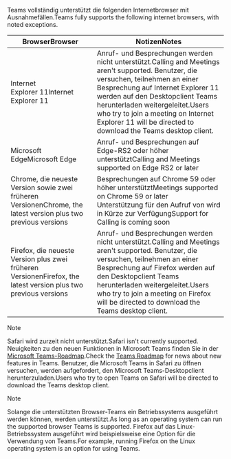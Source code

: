 <span data-ttu-id="9686d-101">Teams vollständig unterstützt die folgenden Internetbrowser mit Ausnahmefällen.</span><span class="sxs-lookup"><span data-stu-id="9686d-101">Teams fully supports the following internet browsers, with noted exceptions.</span></span>

|<span data-ttu-id="9686d-102">Browser</span><span class="sxs-lookup"><span data-stu-id="9686d-102">Browser</span></span>  |<span data-ttu-id="9686d-103">Notizen</span><span class="sxs-lookup"><span data-stu-id="9686d-103">Notes</span></span>  |
|---------|---------|
|<span data-ttu-id="9686d-104">Internet Explorer 11</span><span class="sxs-lookup"><span data-stu-id="9686d-104">Internet Explorer 11</span></span>     |   <span data-ttu-id="9686d-105">Anruf- und Besprechungen werden nicht unterstützt.</span><span class="sxs-lookup"><span data-stu-id="9686d-105">Calling and Meetings aren't supported.</span></span> <span data-ttu-id="9686d-106">Benutzer, die versuchen, teilnehmen an einer Besprechung auf Internet Explorer 11 werden auf den Desktopclient Teams herunterladen weitergeleitet.</span><span class="sxs-lookup"><span data-stu-id="9686d-106">Users who try to join a meeting on Internet Explorer 11 will be directed to download the Teams desktop client.</span></span>      |
|<span data-ttu-id="9686d-107">Microsoft Edge</span><span class="sxs-lookup"><span data-stu-id="9686d-107">Microsoft Edge</span></span>    |<span data-ttu-id="9686d-108">Anruf- und Besprechungen auf Edge-RS2 oder höher unterstützt</span><span class="sxs-lookup"><span data-stu-id="9686d-108">Calling and Meetings supported on Edge RS2 or later</span></span> |
|<span data-ttu-id="9686d-109">Chrome, die neueste Version sowie zwei früheren Versionen</span><span class="sxs-lookup"><span data-stu-id="9686d-109">Chrome, the latest version plus two previous versions</span></span>     | <span data-ttu-id="9686d-110">Besprechungen auf Chrome 59 oder höher unterstützt</span><span class="sxs-lookup"><span data-stu-id="9686d-110">Meetings supported on Chrome 59 or later</span></span><br>  <span data-ttu-id="9686d-111">Unterstützung für den Aufruf von wird in Kürze zur Verfügung</span><span class="sxs-lookup"><span data-stu-id="9686d-111">Support for Calling is coming soon</span></span>     |
|<span data-ttu-id="9686d-112">Firefox, die neueste Version plus zwei früheren Versionen</span><span class="sxs-lookup"><span data-stu-id="9686d-112">Firefox, the latest version plus two previous versions</span></span>     |   <span data-ttu-id="9686d-113">Anruf- und Besprechungen werden nicht unterstützt.</span><span class="sxs-lookup"><span data-stu-id="9686d-113">Calling and Meetings aren't supported.</span></span> <span data-ttu-id="9686d-114">Benutzer, die versuchen, teilnehmen an einer Besprechung auf Firefox werden auf den Desktopclient Teams herunterladen weitergeleitet.</span><span class="sxs-lookup"><span data-stu-id="9686d-114">Users who try to join a meeting on Firefox will be directed to download the Teams desktop client.</span></span>       |

> [!NOTE]
> <span data-ttu-id="9686d-115">Safari wird zurzeit nicht unterstützt.</span><span class="sxs-lookup"><span data-stu-id="9686d-115">Safari isn't currently supported.</span></span> <span data-ttu-id="9686d-116">Neuigkeiten zu den neuen Funktionen in Microsoft Teams finden Sie in der [Microsoft Teams-Roadmap](https://aka.ms/TeamsRoadmap).</span><span class="sxs-lookup"><span data-stu-id="9686d-116">Check the [Teams Roadmap](https://aka.ms/TeamsRoadmap) for news about new features in Teams.</span></span> <span data-ttu-id="9686d-117">Benutzer, die Microsoft Teams in Safari zu öffnen versuchen, werden aufgefordert, den Microsoft Teams-Desktopclient herunterzuladen.</span><span class="sxs-lookup"><span data-stu-id="9686d-117">Users who try to open Teams on Safari will be directed to download the Teams desktop client.</span></span>

> [!NOTE]
> <span data-ttu-id="9686d-118">Solange die unterstützten Browser-Teams ein Betriebssystems ausgeführt werden können, werden unterstützt.</span><span class="sxs-lookup"><span data-stu-id="9686d-118">As long as an operating system can run the supported browser Teams is supported.</span></span> <span data-ttu-id="9686d-119">Firefox auf das Linux-Betriebssystem ausgeführt wird beispielsweise eine Option für die Verwendung von Teams.</span><span class="sxs-lookup"><span data-stu-id="9686d-119">For example, running Firefox on the Linux operating system is an option for using Teams.</span></span>
